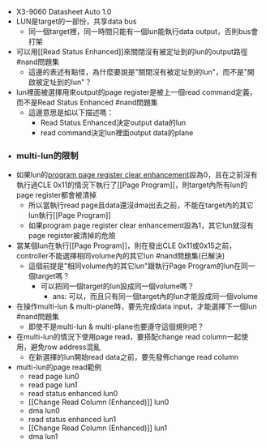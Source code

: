 - X3-9060 Datasheet Auto 1.0
- LUN是target的一部份，共享data bus
	- 同一個target裡，同一時間只能有一個lun能執行data output，否則bus會打架
- 可以用[[Read Status Enhanced]]來關閉沒有被定址到的lun的output路徑 #nand問題集
	- 這邊的表述有點怪，為什麼要說是"關閉沒有被定址到的lun"，而不是"開啟被定址到的lun"？
- lun裡面被選擇用來output的page register是被上一個read command定義，而不是Read Status Enhanced #nand問題集
	- 這邊意思是如以下描述嗎：
		- Read Status Enhanced決定output data的lun
		- read command決定lun裡面output data的plane
- ### multi-lun的限制
- 如果lun的[program page register clear enhancement](652fb1e8-a6e6-435f-96ad-a4014bd8a173)設為0，且在之前沒有執行過CLE 0x11的情況下執行了[[Page Program]]，則target內所有lun的page register都會被清掉
	- 所以當執行read page且data還沒dma出去之前，不能在target內的其它lun執行[[Page Program]]
	- 如果program page register clear enhancement設為1，其它lun就沒有page register被清掉的危險
- 當某個lun在執行[[Page Program]]，則在發出CLE 0x11或0x15之前，controller不能選擇相同volume內的其它lun #nand問題集(已解決)
	- 這個前提是"相同volume內的其它lun"跟執行Page Program的lun在同一個target嗎？
		- 可以把同一個target的lun設成同一個volume嗎？
			- ans: 可以，而且只有同一個target內的lun才能設成同一個volume
- 在操作multi-lun & multi-plane時，要先完成data input，才能選擇下一個lun #nand問題集
	- 即使不是multi-lun & multi-plane也要遵守這個規則吧？
- 在multi-lun的情況下使用page read，要搭配change read column一起使用，避免row address混亂
	- 在新選擇的lun開始read data之前，要先發佈change read column
- multi-lun的page read範例
	- read page lun0
	- read page lun1
	- read status enhanced lun0
	- [[Change Read Column (Enhanced)]] lun0
	- dma lun0
	- read status enhanced lun1
	- [[Change Read Column (Enhanced)]] lun1
	- dma lun1